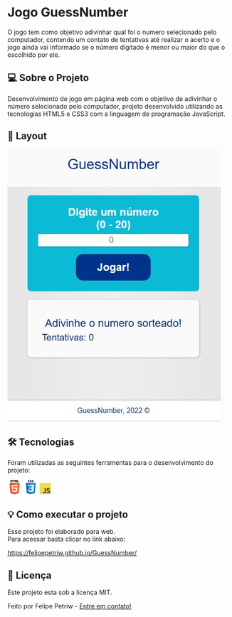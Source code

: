 # Jogo GuessNumber
O jogo tem como objetivo adivinhar qual foi o numero selecionado pelo computador, contendo um contato de tentativas até realizar o acerto e o jogo ainda vai informado se o número digitado é menor ou maior do que o escolhido por ele.

## 💻 Sobre o Projeto
Desenvolvimento de jogo em página web com o objetivo de adivinhar o número selecionado pelo computador, projeto desenvolvido utilizando as tecnologias HTML5 e CSS3 com a linguagem de programação JavaScript.

## 🎨 Layout

![image](https://github.com/FelipePetriw/GuessNumber/blob/main/img/Apresenta%C3%A7%C3%A3o.JPG)

## 🛠 Tecnologias

Foram utilizadas as seguintes ferramentas para o desenvolvimento do projeto:

<code><img height="32" src="https://raw.githubusercontent.com/github/explore/80688e429a7d4ef2fca1e82350fe8e3517d3494d/topics/html/html.png" alt="HTML5"/></code>
<code><img height="32" src="https://raw.githubusercontent.com/github/explore/80688e429a7d4ef2fca1e82350fe8e3517d3494d/topics/css/css.png" alt="CSS"/></code>
<code><img height="26" src="https://github.com/devicons/devicon/blob/master/icons/javascript/javascript-original.svg" alt="JavaScript"/></code>

## 💡 Como executar o projeto

Esse projeto foi elaborado para web. </br>
Para acessar basta clicar no link abaixo:

https://felipepetriw.github.io/GuessNumber/

## 📝 Licença

Este projeto esta sob a licença MIT.

Feito por Felipe Petriw - [Entre em contato!](https://www.linkedin.com/in/felipepetriw/)
